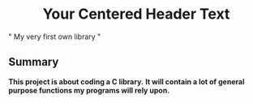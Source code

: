 <h1 align="center">Your Centered Header Text</h1>

" My very first own library "

## Summary 

**This project is about coding a C library.**
__It will contain a lot of general purpose functions my programs will rely upon.__
